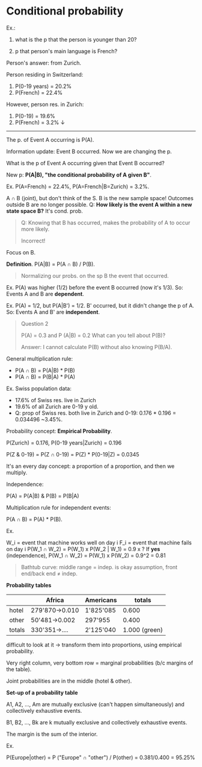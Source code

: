 # Conditional probability

Ex.:

1. what is the p that the person is younger than 20?

2. p that person's main language is French?

Person's answer: from Zurich.

Person residing in Switzerland:

1. P(0-19 years) = 20.2%
2. P(French) = 22.4%

However, person res. in Zurich:

1. P(0-19) = 19.6%
2. P(French) = 3.2% ↓

---

The p. of Event A occurring is P(A).

Information update: Event B occurred. Now we are changing the p.

What is the p of Event A occurring given that Event B occurred?

New p: **P(A|B), "the conditional probability of A given B"**.

Ex. P(A=French) = 22.4%, P(A=French|B=Zurich) = 3.2%.

A ∩ B (joint), but don't think of the S. B is the new sample space! Outcomes outside B are no longer possible. Q: **How likely is the event A within a new state space B?** It's cond. prob.

> Q: Knowing that B has occurred, makes the probability of A to occur more likely.
>
> Incorrect!

Focus on B.

**Definition**. P(A|B) = P(A ∩ B) / P(B).

> Normalizing our probs. on the sp B the event that occurred.

Ex. P(A) was higher (1/2) before the event B occurred (now it's 1/3). So: Events A and B are **dependent**.

Ex. P(A) = 1/2, but P(A|B') = 1/2. B' occurred, but it didn't change the p of A. So: Events A and B' are **independent**.

> Question 2
>
> P(A) = 0.3 and P (A|B) = 0.2 What can you tell about P(B)?
>
> Answer: I cannot calculate P(B) without also knowing P(B/A).

General multiplication rule:

- P(A ∩ B) = P(A|B) * P(B)
- P(A ∩ B) = P(B|A) * P(A)

Ex. Swiss population data:

- 17.6% of Swiss res. live in Zurich
- 19.6% of all Zurich are 0-19 y old.
- Q: prop of Swiss res. both live in Zurich and 0-19: 0.176 * 0.196 = 0.034496 ~3.45%.

Probability concept: **Empirical Probability**.

P(Zurich) = 0.176, P(0-19 years|Zurich) = 0.196

P(Z & 0-19) = P(Z ∩ 0-19) = P(Z) * P(0-19|Z) = 0.0345

It's an every day concept: a proportion of a proportion, and then we multiply.

Independence:

P(A) = P(A|B) & P(B) = P(B|A)

Multiplication rule for independent events:

P(A ∩ B) = P(A) * P(B).

Ex.

W_i = event that machine works well on day i
F_i = event that machine fails on day i
P(W_1 ∩ W_2) = P(W_1) x P(W_2 | W_1) = 0.9 x ?
If **yes** (independence), P(W_1 ∩ W_2) = P(W_1) x P(W_2) = 0.9^2 = 0.81

> Bathtub curve: middle range = indep. is okay assumption, front end/back end ≠ indep.

**Probability tables**

|        | Africa         | Americans | totals        |
| ------ | -------------- | --------- | ------------- |
| hotel  | 279'870->0.010 | 1'825'085 | 0.600         |
| other  | 50'481->0.002  | 297'955   | 0.400         |
| totals | 330'351->....  | 2'125'040 | 1.000 (green) |

difficult to look at it -> transform them into proportions, using empirical probability.

Very right column, very bottom row = marginal probabilities (b/c margins of the table).

Joint probabilities are in the middle (hotel & other).

**Set-up of a probability table**

A1, A2, ..., Am are mutually exclusive (can't happen simultaneously) and collectively exhaustive events.

B1, B2, ..., Bk are k mutually exclusive and collectively exhaustive events.

The margin is the sum of the interior.

Ex.

P(Europe|other) = P ("Europe" ∩ "other") / P(other) = 0.381/0.400 = 95.25%